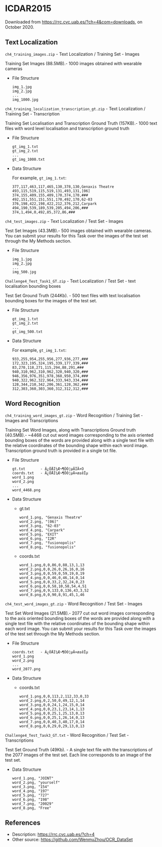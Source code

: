 # ICDAR2015

Downloaded from https://rrc.cvc.uab.es/?ch=4&com=downloads, on October 2020.

## Text Localization

`ch4_training_images.zip` - Text Localization / Training Set - Images

Training Set Images (88.5MB).- 1000 images obtained with wearable cameras

- File Structure
    
    ```
    img_1.jpg
    img_2.jpg
    ...
    img_1000.jpg
    ```
    
`ch4_training_localization_transcription_gt.zip` - Text Localization / Training Set - Transcription

Training Set Localisation and Transcription Ground Truth (157KB).- 1000 text files with word level localisation and transcription ground truth

- File Structure
    
    ```
    gt_img_1.txt
    gt_img_2.txt
    ...
    gt_img_1000.txt
    ```
    
- Data Structure

    For example, `gt_img_1.txt`:
    
    ```
    377,117,463,117,465,130,378,130,Genaxis Theatre
    493,115,519,115,519,131,493,131,[06]
    374,155,409,155,409,170,374,170,###
    492,151,551,151,551,170,492,170,62-03
    376,198,422,198,422,212,376,212,Carpark
    494,190,539,189,539,205,494,206,###
    374,1,494,0,492,85,372,86,###

    ```

`ch4_test_images.zip` - Text Localization / Test Set - Images

Test Set Images (43.3MB).- 500 images obtained with wearable cameras. You can submit your results for this Task over the images of the test set through the My Methods section.

- File Structure
    
    ```
    img_1.jpg
    img_2.jpg
    ...
    img_500.jpg
    ```
    
`Challenge4_Test_Task1_GT.zip` - Text Localization / Test Set -  text localisation bounding boxes

Test Set Ground Truth (244Kb). - 500 text files with text localisation bounding boxes for the images of the test set.

- File Structure
    
    ```
    gt_img_1.txt
    gt_img_2.txt
    ...
    gt_img_500.txt
    ```
    
- Data Structure

    For example, `gt_img_1.txt`:
    
    ```
    933,255,954,255,956,277,936,277,###
    172,323,195,324,195,339,177,339,###
    83,270,118,271,115,294,88,291,###
    940,310,962,310,962,320,940,320,###
    946,356,976,351,978,368,950,374,###
    940,322,962,322,964,333,943,334,###
    128,344,210,342,206,361,128,362,###
    312,303,360,303,360,312,312,312,###

    ```
    
## Word Recognition

`ch4_training_word_images_gt.zip` - Word Recognition / Training Set - Images and Transcriptions

Training Set Word Images, along with Transcriptions Ground truth (40.5MB).- ~4468 cut out word images corresponding to the axis oriented bounding boxes of the words are provided along with a single text file with the relative coordinates of the bounding shape within each word image. Transcription ground truth is provided in a single txt file.

- File Structure
    
    ```
    gt.txt       - Ã¿ÕÅÍ¼Æ¬¶ÔÓ¦µÄÎÄ×Ö
    coords.txt   - Ã¿ÕÅÍ¼Æ¬¶ÔÓ¦µÄ×ø±êÏµ
    word_1.png
    word_2.png
    ...
    word_4468.png
    ```

- Data Structure
    
    - gt.txt
        
        ```
        word_1.png, "Genaxis Theatre"
        word_2.png, "[06]"
        word_3.png, "62-03"
        word_4.png, "Carpark"
        word_5.png, "EXIT"
        word_6.png, "I2R"
        word_7.png, "fusionopolis"
        word_8.png, "fusionopolis"
        ```
        
    - coords.txt
        
        ```
        word_1.png,0,0,86,0,88,13,1,13
        word_2.png,0,0,26,0,26,16,0,16
        word_3.png,0,0,59,0,59,19,0,19
        word_4.png,0,0,46,0,46,14,0,14
        word_5.png,0,0,33,2,32,24,0,23
        word_6.png,0,0,58,10,58,54,4,51
        word_7.png,0,9,133,0,136,43,3,52
        word_8.png,0,0,90,8,91,45,1,46
        ```
    
`ch4_test_word_images_gt.zip` - Word Recognition / Test Set - Images

Test Set Word Images (21.5MB).- 2077 cut out word images corresponding to the axis oriented bounding boxes of the words are provided along with a single text file with the relative coordinates of the bounding shape within each word image. You can submit your results for this Task over the images of the test set through the My Methods section.

- File Structure
    
    ```
    coords.txt   - Ã¿ÕÅÍ¼Æ¬¶ÔÓ¦µÄ×ø±êÏµ
    word_1.png
    word_2.png
    ...
    word_2077.png
    ```

- Data Structure

    - coords.txt
        
        ```
        word_1.png,0,0,113,2,112,33,0,33
        word_2.png,0,2,50,0,49,12,1,14
        word_3.png,0,0,24,1,24,15,0,14
        word_4.png,0,0,23,1,23,14,1,13
        word_5.png,0,0,25,1,25,13,0,13
        word_6.png,0,0,25,1,26,14,0,13
        word_7.png,0,0,40,3,40,17,0,14
        word_8.png,0,0,29,0,29,13,0,13
        ```

`Challenge4_Test_Task3_GT.txt` - Word Recognition / Test Set - Transcriptions

Test Set Ground Truth (49Kb). - A single text file with the transcriptions of the 2077 images of the test set. Each line corresponds to an image of the test set.

- Data Structure

    ```
    word_1.png, "JOINT"
    word_2.png, "yourself"
    word_3.png, "154"
    word_4.png, "197"
    word_5.png, "727"
    word_6.png, "198"
    word_7.png, "20029"
    word_8.png, "Free"
    ```
    
## References

- Description: https://rrc.cvc.uab.es/?ch=4
- Other source: https://github.com/WenmuZhou/OCR_DataSet